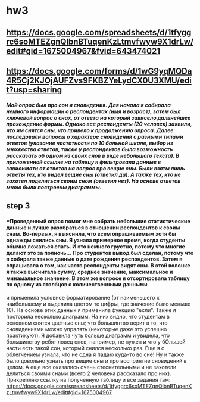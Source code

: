 # hw3
## https://docs.google.com/spreadsheets/d/1tfyggrc6soMTEZgnQlbnBTuqenKzLtmvfwyw9X1drLw/edit#gid=1675004967&fvid=643474021 
## https://docs.google.com/forms/d/1wG9yqMQDa4R5Cj2KJOjAUFZvs9FKBZYeLydCX0U3XMU/edit?usp=sharing
#### *Мой опрос был про сон и сновидения. Для начала я собирала немного информации о респондентах (имя и возраст), затем был ключевой вопрос о снах, от ответа на который зависело дальнейшее прохождение формы. Однако все респонденты (20 человек) заявили, что им снятся сны, что привело к продолжению опроса. Далее последовали вопросы о характере сновидений с разными типами ответов (указание частотности по 10 бальной шкале, выбор из множества ответов, также у респондентов была возможность рассказать об одном из своих снов в виде небольшого текста). В приложенной ссылке на таблицу я фильтровала данные в зависимоти от ответов на вопрос про вещие сны. Были взяты лишь ответы тех, кто видел вещие сны (ответил да). А также тех, кто не захотел поделиться своим сном (ответил нет). На основе ответов мною были построены диаграммы.*
## step 3 

#### *Проведенный опрос помог мне собрать небольшие статистические данные и лучше разобраться в отношении респондентов к своим снам. Во-первых, я выяснила, что всем опрашиваемым хотя бы однажды снились сны. Я узнала примерное время, когда студенты обычно ложаться спать. И это немного грустно, потому что многие делают это за полночь... Про студентов вывод был сделан, потому что я собирала также данные о дате рождения респондентов. Затем я спрашивала о том, как часто респонденты видят сны. В этой колонке я также высчитала сумму, среднее значение, максимальное и минамальное значение. В этом же вопросе я отсортировала таблицу по одному из столбцов с количественными данными
и применила условное форматирование (от наименьшего к наибольшему и выделила цветом те цифры, где значение было меньше 10). На основе этих данных я применила функцию "если". Также я посторила несколько диаграмм. На них видно, что студентам в основном снятся цветные сны; что большинтво верит в то, что сновидениями можно упралять (некоторые даже это успешно практикуют). Я добавила чуть больше диаграмм и увидела, что большинству ребят ловец снов, например, не нужен и что у бОльшей части есть такой сон, который снился несколько раз. Еще я с облегчением узнала, что не одна я падаю куда-то во сне! Ну и также было довольно узнать про вещие сны и про восприятие сновидений в целом. А еще все оказались очень стеснительными и не захотели делиться своими снами (всего 2 человека рассказало про них). Прикрепляю ссылку на полученную таблицу и все задания там: https://docs.google.com/spreadsheets/d/1tfyggrc6soMTEZgnQlbnBTuqenKzLtmvfwyw9X1drLw/edit#gid=1675004967

